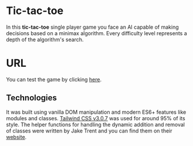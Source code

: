# Tic-tac-toe

In this **tic-tac-toe** single player game you face an AI capable of making decisions based on a minimax algorithm. Every difficulty level represents a depth of the algorithm's search.

# URL

You can test the game by clicking <a href="https://jon-torres.github.io/Tic-tac-toe/">here</a>.

## Technologies

It was built using vanilla DOM manipulation and modern ES6+ features like modules and classes.
<a href="https://tailwindcss.com/">Tailwind CSS v3.0.7</a> was used for around 95% of its style.
The helper functions for handling the dynamic addition and removal of classes were written by Jake Trent and you can find them on their <a href="http://jaketrent.com/post/addremove-classes-raw-javascript/">website</a>.
